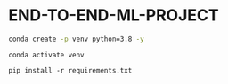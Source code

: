 # END-TO-END-ML-PROJECT

```bash
conda create -p venv python=3.8 -y
```

```
conda activate venv
```


```
pip install -r requirements.txt
```
